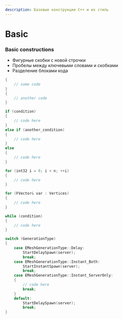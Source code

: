 ```yaml
---
description: Базовые конструкции С++ и их стиль
---
```


# Basic

### Basic constructions

* Фигурные скобки с новой строчки
* Пробелы между ключевыми словами и скобками
* Разделение блоками кода

```cpp
{
    // some code
}
{
    // another code
}
```

```cpp
if (condition)
{
    // code here
}
else if (another_condition)
{
    // code here
}
else 
{
    // code here
}
```

```cpp
for (int32 i = 0; i < n; ++i)
{
    // code here
}
```

```cpp
for (FVector& var : Vertices)
{
    // code here
}
```

```cpp
while (condition)
{
    // code here
}
```

```cpp
switch (GenerationType)
{
	case EMeshGenerationType::Delay:
		StartDelaySpawn(server);
		break;
	case EMeshGenerationType::Instant_Both:
		StartInstantSpawn(server);
		break;
	case EMeshGenerationType::Instant_ServerOnly:
	{
		// code here
		break;
	}
	default:
		StartDelaySpawn(server);
		break;
}
```
